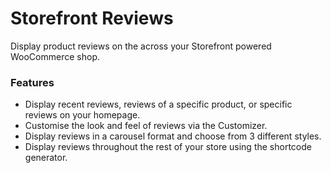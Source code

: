 Storefront Reviews
==================

Display product reviews on the across your Storefront powered WooCommerce shop.

### Features

* Display recent reviews, reviews of a specific product, or specific reviews on your homepage.
* Customise the look and feel of reviews via the Customizer.
* Display reviews in a carousel format and choose from 3 different styles.
* Display reviews throughout the rest of your store using the shortcode generator.